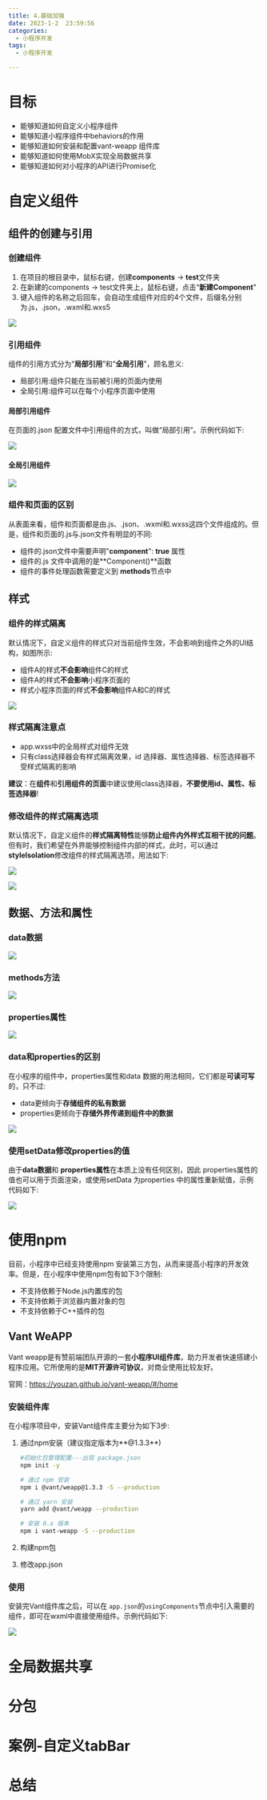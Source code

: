```yaml
---
title: 4.基础加强
date: 2023-1-2  23:59:56
categories: 
  - 小程序开发
tags:
  - 小程序开发

---
```



# 目标

* 能够知道如何自定义小程序组件
* 能够知道小程序组件中behaviors的作用
* 能够知道如何安装和配置vant-weapp 组件库
* 能够知道如何使用MobX实现全局数据共享
* 能够知道如何对小程序的API进行Promise化



# 自定义组件

## 组件的创建与引用

### 创建组件

1. 在项目的根目录中，鼠标右键，创建**components** -> **test**文件夹
2. 在新建的components -> test文件夹上，鼠标右键，点击“**新建Component**"
3. 键入组件的名称之后回车，会自动生成组件对应的4个文件，后缀名分别为.js，.json，.wxml和.wxs5

![](4.小程序-基础加强/image-20230108215534200.png)


### 引用组件

组件的引用方式分为“**局部引用**”和“**全局引用**”，顾名思义:

* 局部引用:组件只能在当前被引用的页面内使用
* 全局引用:组件可以在每个小程序页面中使用

#### 局部引用组件

在页面的.json 配置文件中引用组件的方式，叫做“局部引用”。示例代码如下:

![](4.小程序-基础加强/image-20230108220014041.png)


#### 全局引用组件

![](4.小程序-基础加强/image-20230108220033905.png)




### 组件和页面的区别

从表面来看，组件和页面都是由.js、.json、.wxml和.wxss这四个文件组成的。但是，组件和页面的.js与.json文件有明显的不同:

* 组件的.json文件中需要声明"**component**": **true** 属性
* 组件的.js 文件中调用的是**Component()**函数
* 组件的事件处理函数需要定义到 **methods**节点中



## 样式

### 组件的样式隔离

默认情况下，自定义组件的样式只对当前组件生效，不会影响到组件之外的UI结构，如图所示:

* 组件A的样式**不会影响**组件C的样式
* 组件A的样式**不会影响**小程序页面的
* 样式小程序页面的样式**不会影响**组件A和C的样式

![](4.小程序-基础加强/image-20230108220344454.png)


### 样式隔离注意点

* app.wxss中的全局样式对组件无效
* 只有class选择器会有样式隔离效果，id 选择器、属性选择器、标签选择器不受样式隔离的影响

**建议**：在**组件**和**引用组件的页面**中建议使用class选择器，**不要使用id、属性、标签选择器**!

### 修改组件的样式隔离选项

默认情况下，自定义组件的**样式隔离特性**能够**防止组件内外样式互相干扰的问题**。但有时，我们希望在外界能够控制组件内部的样式，此时，可以通过**stylelsolation**修改组件的样式隔离选项，用法如下:

![](4.小程序-基础加强/image-20230108220840711.png)


![](4.小程序-基础加强/image-20230108220928650.png)


## 数据、方法和属性

### data数据

![](4.小程序-基础加强/image-20230108221002498.png)


### methods方法

![](4.小程序-基础加强/image-20230108221100249.png)


### properties属性

![](4.小程序-基础加强/image-20230108221155090.png)


### data和properties的区别

在小程序的组件中，properties属性和data 数据的用法相同，它们都是**可读可写**的，只不过:

* data更倾向于**存储组件的私有数据**
* properties更倾向于**存储外界传递到组件中的数据**

![](4.小程序-基础加强/image-20230108221445289.png)


### 使用setData修改properties的值

由于**data数据**和 **properties属性**在本质上没有任何区别，因此 properties属性的值也可以用于页面渲染，或使用setData 为properties 中的属性重新赋值，示例代码如下:

![](4.小程序-基础加强/image-20230108223810961.png)






# 使用npm

目前，小程序中已经支持使用npm 安装第三方包，从而来提高小程序的开发效率。但是，在小程序中使用npm包有如下3个限制:

* 不支持依赖于Node.js内置库的包
* 不支持依赖于浏览器内置对象的包
* 不支持依赖于C++插件的包



## Vant WeAPP

Vant weapp是有赞前端团队开源的一套**小程序UI组件库**，助力开发者快速搭建小程序应用。它所使用的是**MIT开源许可协议**，对商业使用比较友好。

官网：https://youzan.github.io/vant-weapp/#/home

### 安装组件库

在小程序项目中，安装Vant组件库主要分为如下3步:

1. 通过npm安装（建议指定版本为**@1.3.3**)

    ```sh
    #初始化包管理配置---出现 package.json
    npm init -y 
    
    # 通过 npm 安装
    npm i @vant/weapp@1.3.3 -S --production
    
    # 通过 yarn 安装
    yarn add @vant/weapp --production
    
    # 安装 0.x 版本
    npm i vant-weapp -S --production
    
    ```

2. 构建npm包

3. 修改app.json

### 使用

安装完Vant组件库之后，可以在 `app.json`的`usingComponents`节点中引入需要的组件，即可在wxml中直接使用组件。示例代码如下:

![](4.小程序-基础加强/image-20230108215228076.png)








# 全局数据共享









# 分包









# 案例-自定义tabBar







# 总结









